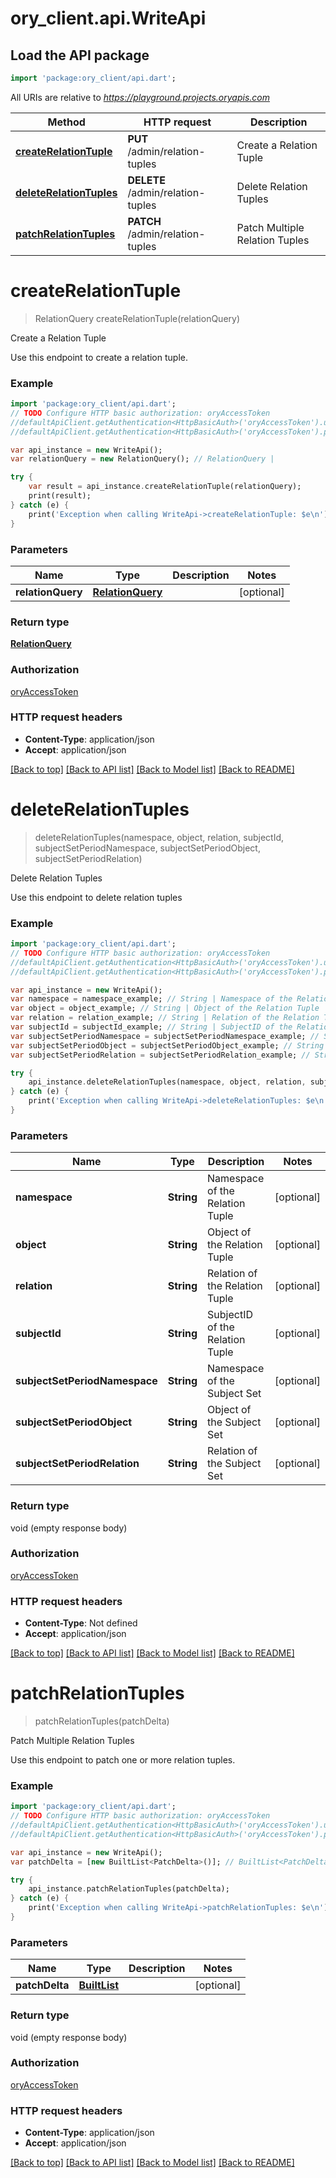 # ory_client.api.WriteApi

## Load the API package
```dart
import 'package:ory_client/api.dart';
```

All URIs are relative to *https://playground.projects.oryapis.com*

Method | HTTP request | Description
------------- | ------------- | -------------
[**createRelationTuple**](WriteApi.md#createrelationtuple) | **PUT** /admin/relation-tuples | Create a Relation Tuple
[**deleteRelationTuples**](WriteApi.md#deleterelationtuples) | **DELETE** /admin/relation-tuples | Delete Relation Tuples
[**patchRelationTuples**](WriteApi.md#patchrelationtuples) | **PATCH** /admin/relation-tuples | Patch Multiple Relation Tuples


# **createRelationTuple**
> RelationQuery createRelationTuple(relationQuery)

Create a Relation Tuple

Use this endpoint to create a relation tuple.

### Example
```dart
import 'package:ory_client/api.dart';
// TODO Configure HTTP basic authorization: oryAccessToken
//defaultApiClient.getAuthentication<HttpBasicAuth>('oryAccessToken').username = 'YOUR_USERNAME'
//defaultApiClient.getAuthentication<HttpBasicAuth>('oryAccessToken').password = 'YOUR_PASSWORD';

var api_instance = new WriteApi();
var relationQuery = new RelationQuery(); // RelationQuery | 

try {
    var result = api_instance.createRelationTuple(relationQuery);
    print(result);
} catch (e) {
    print('Exception when calling WriteApi->createRelationTuple: $e\n');
}
```

### Parameters

Name | Type | Description  | Notes
------------- | ------------- | ------------- | -------------
 **relationQuery** | [**RelationQuery**](RelationQuery.md)|  | [optional] 

### Return type

[**RelationQuery**](RelationQuery.md)

### Authorization

[oryAccessToken](../README.md#oryAccessToken)

### HTTP request headers

 - **Content-Type**: application/json
 - **Accept**: application/json

[[Back to top]](#) [[Back to API list]](../README.md#documentation-for-api-endpoints) [[Back to Model list]](../README.md#documentation-for-models) [[Back to README]](../README.md)

# **deleteRelationTuples**
> deleteRelationTuples(namespace, object, relation, subjectId, subjectSetPeriodNamespace, subjectSetPeriodObject, subjectSetPeriodRelation)

Delete Relation Tuples

Use this endpoint to delete relation tuples

### Example
```dart
import 'package:ory_client/api.dart';
// TODO Configure HTTP basic authorization: oryAccessToken
//defaultApiClient.getAuthentication<HttpBasicAuth>('oryAccessToken').username = 'YOUR_USERNAME'
//defaultApiClient.getAuthentication<HttpBasicAuth>('oryAccessToken').password = 'YOUR_PASSWORD';

var api_instance = new WriteApi();
var namespace = namespace_example; // String | Namespace of the Relation Tuple
var object = object_example; // String | Object of the Relation Tuple
var relation = relation_example; // String | Relation of the Relation Tuple
var subjectId = subjectId_example; // String | SubjectID of the Relation Tuple
var subjectSetPeriodNamespace = subjectSetPeriodNamespace_example; // String | Namespace of the Subject Set
var subjectSetPeriodObject = subjectSetPeriodObject_example; // String | Object of the Subject Set
var subjectSetPeriodRelation = subjectSetPeriodRelation_example; // String | Relation of the Subject Set

try {
    api_instance.deleteRelationTuples(namespace, object, relation, subjectId, subjectSetPeriodNamespace, subjectSetPeriodObject, subjectSetPeriodRelation);
} catch (e) {
    print('Exception when calling WriteApi->deleteRelationTuples: $e\n');
}
```

### Parameters

Name | Type | Description  | Notes
------------- | ------------- | ------------- | -------------
 **namespace** | **String**| Namespace of the Relation Tuple | [optional] 
 **object** | **String**| Object of the Relation Tuple | [optional] 
 **relation** | **String**| Relation of the Relation Tuple | [optional] 
 **subjectId** | **String**| SubjectID of the Relation Tuple | [optional] 
 **subjectSetPeriodNamespace** | **String**| Namespace of the Subject Set | [optional] 
 **subjectSetPeriodObject** | **String**| Object of the Subject Set | [optional] 
 **subjectSetPeriodRelation** | **String**| Relation of the Subject Set | [optional] 

### Return type

void (empty response body)

### Authorization

[oryAccessToken](../README.md#oryAccessToken)

### HTTP request headers

 - **Content-Type**: Not defined
 - **Accept**: application/json

[[Back to top]](#) [[Back to API list]](../README.md#documentation-for-api-endpoints) [[Back to Model list]](../README.md#documentation-for-models) [[Back to README]](../README.md)

# **patchRelationTuples**
> patchRelationTuples(patchDelta)

Patch Multiple Relation Tuples

Use this endpoint to patch one or more relation tuples.

### Example
```dart
import 'package:ory_client/api.dart';
// TODO Configure HTTP basic authorization: oryAccessToken
//defaultApiClient.getAuthentication<HttpBasicAuth>('oryAccessToken').username = 'YOUR_USERNAME'
//defaultApiClient.getAuthentication<HttpBasicAuth>('oryAccessToken').password = 'YOUR_PASSWORD';

var api_instance = new WriteApi();
var patchDelta = [new BuiltList<PatchDelta>()]; // BuiltList<PatchDelta> | 

try {
    api_instance.patchRelationTuples(patchDelta);
} catch (e) {
    print('Exception when calling WriteApi->patchRelationTuples: $e\n');
}
```

### Parameters

Name | Type | Description  | Notes
------------- | ------------- | ------------- | -------------
 **patchDelta** | [**BuiltList<PatchDelta>**](PatchDelta.md)|  | [optional] 

### Return type

void (empty response body)

### Authorization

[oryAccessToken](../README.md#oryAccessToken)

### HTTP request headers

 - **Content-Type**: application/json
 - **Accept**: application/json

[[Back to top]](#) [[Back to API list]](../README.md#documentation-for-api-endpoints) [[Back to Model list]](../README.md#documentation-for-models) [[Back to README]](../README.md)

